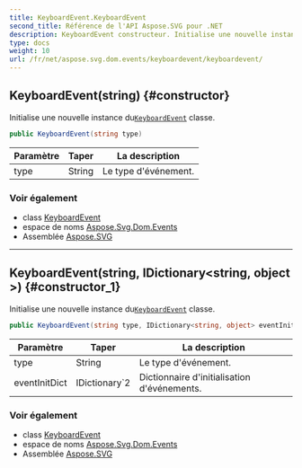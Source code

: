 ```yaml
---
title: KeyboardEvent.KeyboardEvent
second_title: Référence de l'API Aspose.SVG pour .NET
description: KeyboardEvent constructeur. Initialise une nouvelle instance duKeyboardEvent classe.
type: docs
weight: 10
url: /fr/net/aspose.svg.dom.events/keyboardevent/keyboardevent/
---
```

## KeyboardEvent(string) {#constructor}

Initialise une nouvelle instance du[`KeyboardEvent`](../) classe.

```csharp
public KeyboardEvent(string type)
```

| Paramètre | Taper | La description |
| --- | --- | --- |
| type | String | Le type d'événement. |

### Voir également

* class [KeyboardEvent](../)
* espace de noms [Aspose.Svg.Dom.Events](../../keyboardevent/)
* Assemblée [Aspose.SVG](../../../)

---

## KeyboardEvent(string, IDictionary&lt;string, object&gt;) {#constructor_1}

Initialise une nouvelle instance du[`KeyboardEvent`](../) classe.

```csharp
public KeyboardEvent(string type, IDictionary<string, object> eventInitDict)
```

| Paramètre | Taper | La description |
| --- | --- | --- |
| type | String | Le type d'événement. |
| eventInitDict | IDictionary`2 | Dictionnaire d'initialisation d'événements. |

### Voir également

* class [KeyboardEvent](../)
* espace de noms [Aspose.Svg.Dom.Events](../../keyboardevent/)
* Assemblée [Aspose.SVG](../../../)


